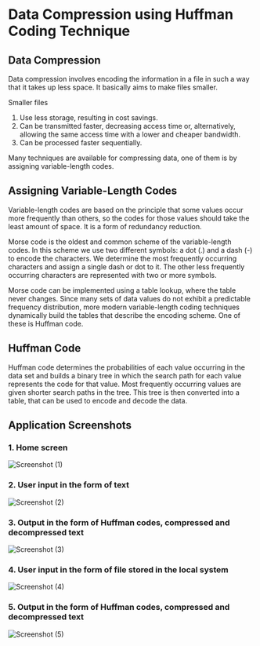 # Data Compression using Huffman Coding Technique

## Data Compression

Data compression involves encoding the information in a file in such a way that it takes up less space. It basically aims to make files smaller.

Smaller files 
1. Use less storage, resulting in cost savings.
2. Can be transmitted faster, decreasing access time or, alternatively, allowing the same access time with a lower and cheaper bandwidth.
3. Can be processed faster sequentially.

Many techniques are available for compressing data, one of them is by assigning variable-length codes.

## Assigning Variable-Length Codes

Variable-length codes are based on the principle that some values occur more frequently than others, so the codes for those values should take the least amount of space. It is a form of redundancy reduction.

Morse code is the oldest and common scheme of the variable-length codes. In this scheme we use two different symbols: a dot (.) and a dash (-) to encode the characters. We determine the most frequently occurring characters and assign a single dash or dot to it. The other less frequently occurring characters are represented with two or more symbols.

Morse code can be implemented using a table lookup, where the table never changes. Since many sets of data values do not exhibit a predictable frequency distribution, more modern variable-length coding techniques dynamically build the tables that describe the encoding scheme. One of these is Huffman code.

## Huffman Code

Huffman code determines the probabilities of each value occurring in the data set and builds a binary tree in which the search path for each value represents the code for that value. Most frequently occurring values are given shorter search paths in the tree. This tree is then converted into a table, that can be used to encode and decode the data.

## Application Screenshots
### 1. Home screen

![Screenshot (1)](https://user-images.githubusercontent.com/74103829/181489631-39fe64d8-98ba-4d35-85aa-92e93168735d.png)

### 2. User input in the form of text

![Screenshot (2)](https://user-images.githubusercontent.com/74103829/181493206-45fda3f6-6d05-4866-a946-6ae51130668a.png)

### 3. Output in the form of Huffman codes, compressed and decompressed text

![Screenshot (3)](https://user-images.githubusercontent.com/74103829/181493581-628759cc-7252-4b49-890c-d2f59b85f697.png)

### 4. User input in the form of file stored in the local system

![Screenshot (4)](https://user-images.githubusercontent.com/74103829/181494439-f2546c13-3bef-48ce-bdbb-c767d6d10a18.png)

### 5. Output in the form of Huffman codes, compressed and decompressed text

![Screenshot (5)](https://user-images.githubusercontent.com/74103829/181494655-1b6103df-eced-4c29-a2dd-35ad8a31566d.png)
